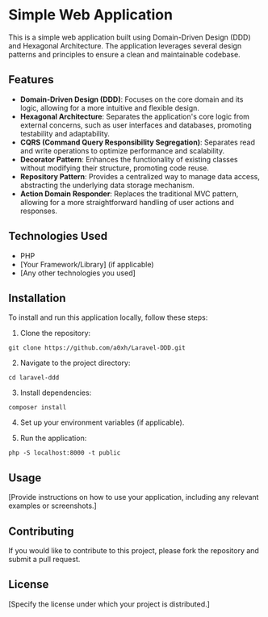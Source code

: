 # Simple Web Application

This is a simple web application built using Domain-Driven Design (DDD) and Hexagonal Architecture. The application leverages several design patterns and principles to ensure a clean and maintainable codebase.

## Features

- **Domain-Driven Design (DDD)**: Focuses on the core domain and its logic, allowing for a more intuitive and flexible design.
- **Hexagonal Architecture**: Separates the application's core logic from external concerns, such as user interfaces and databases, promoting testability and adaptability.
- **CQRS (Command Query Responsibility Segregation)**: Separates read and write operations to optimize performance and scalability.
- **Decorator Pattern**: Enhances the functionality of existing classes without modifying their structure, promoting code reuse.
- **Repository Pattern**: Provides a centralized way to manage data access, abstracting the underlying data storage mechanism.
- **Action Domain Responder**: Replaces the traditional MVC pattern, allowing for a more straightforward handling of user actions and responses.

## Technologies Used

- PHP
- [Your Framework/Library] (if applicable)
- [Any other technologies you used]

## Installation

To install and run this application locally, follow these steps:

1. Clone the repository:

```
git clone https://github.com/a0xh/Laravel-DDD.git
```

2. Navigate to the project directory:

```
cd laravel-ddd
```


3. Install dependencies:

```
composer install
```


4. Set up your environment variables (if applicable).

5. Run the application:

```
php -S localhost:8000 -t public
```

## Usage

[Provide instructions on how to use your application, including any relevant examples or screenshots.]

## Contributing

If you would like to contribute to this project, please fork the repository and submit a pull request.

## License

[Specify the license under which your project is distributed.]